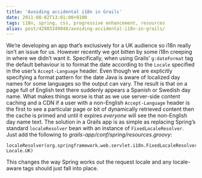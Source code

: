 ```yaml
---
title: 'Avoiding accidental i18n in Grails'
date: 2011-08-02T13:01:00+0100
tags: i18n, spring, css, progressive enhancement, resources
alias: post/42903249048/avoiding-accidental-i18n-in-grails/
---
```


We’re developing an app that’s exclusively for a UK audience so i18n really isn’t an issue for us. However recently we got bitten by some i18n creeping in where we didn’t want it. Specifically, when using Grails’ `g:dateFormat` tag the default behaviour is to format the date according to the `Locale` specified in the user’s `Accept-Language` header. Even though we are explicitly specifying a format pattern for the date Java is aware of localized day names for some languages so the output can vary. The result is that on a page full of English text there suddenly appears a Spanish or Swedish day name. What makes things worse is that as we use server-side content caching and a CDN if a user with a non-English `Accept-Language` header is the first to see a particular page or bit of dynamically retrieved content then the cache is primed and until it expires _everyone_ will see the non-English day name text.
The solution in a Grails app is as simple as replacing Spring’s standard `localeResolver` bean with an instance of `FixedLocaleResolver`. Just add the following to _grails-app/conf/spring/resources.groovy_:

    localeResolver(org.springframework.web.servlet.i18n.FixedLocaleResolver, Locale.UK)

This changes the way Spring works out the request locale and any locale-aware tags should just fall into place.


